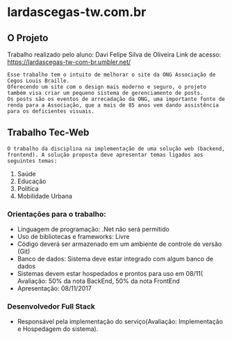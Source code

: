# lardascegas-tw.com.br

## O Projeto

Trabalho realizado pelo aluno: Davi Felipe Silva de Oliveira
Link de acesso: https://lardascegas-tw-com-br.umbler.net/

	Esse trabalho tem o intuito de melhorar o site da ONG Associação de Cegos Louis Braille.
	Oferecendo um site com o design mais moderno e seguro, o projeto também visa criar um pequeno sistema de gerenciamento de posts.
	Os posts são os eventos de arrecadação da ONG, uma importante fonte de renda para a Associação, que a mais de 85 anos vem dando assistência para os deficientes visuais.

## Trabalho Tec-Web

	O trabalho da disciplina na implementação de uma solução web (backend, frontend). A solução proposta deve apresentar temas ligados aos seguintes temas:

1. Saúde
2. Educação
3. Política
4. Mobilidade Urbana

### Orientações para o trabalho:
* Linguagem de programação: .Net não será permitido
* Uso de bibliotecas e frameworks: Livre
* Código deverá ser armazenado em um ambiente de controle de versão (Git)
* Banco de dados: Sistema deve estar integrado com algum banco de dados
* Sistemas devem estar hospedados e prontos para uso em 08/11( Avaliação: 50% da nota BackEnd, 50% da nota FrontEnd
* Apresentação: 08/11/2017

### Desenvolvedor Full Stack
* Responsável pela implementação do serviço(Avaliação: Implementação e Hospedagem do sistema).



	